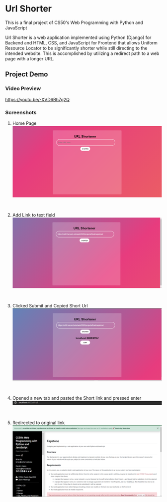 # Url Shorter

This is a final project of CS50's Web Programming with Python and JavaScript

Url Shorter is a web application implemented using Python (Django) for Backend and HTML, CSS, and JavaScript for Frontend that allows  Uniform Resource Locator to be significantly shorter while still directing to the intended website. This is accomplished by utilizing a redirect path to a web page with a longer URL.  

## Project Demo

### Video Preview
https://youtu.be/-XVD6Bh7g2Q

### Screenshots
1. Home Page
![1](https://raw.githubusercontent.com/sawndes/urlShorter/master/screenshots/mainPage.png)
<br/>

2. Add Link to text field
![2](https://raw.githubusercontent.com/sawndes/urlShorter/master/screenshots/Normal-url.png)
<br/>

3. Clicked Submit and Copied Short Url
![3](https://raw.githubusercontent.com/sawndes/urlShorter/master/screenshots/shortUrl.png)
<br/>

4. Opened a new tab and pasted the Short link and pressed enter
![4](https://raw.githubusercontent.com/sawndes/urlShorter/master/screenshots/url.png)
<br/>

5. Redirected to original link
![5](https://raw.githubusercontent.com/sawndes/urlShorter/master/screenshots/Destination.png)
<br/>

